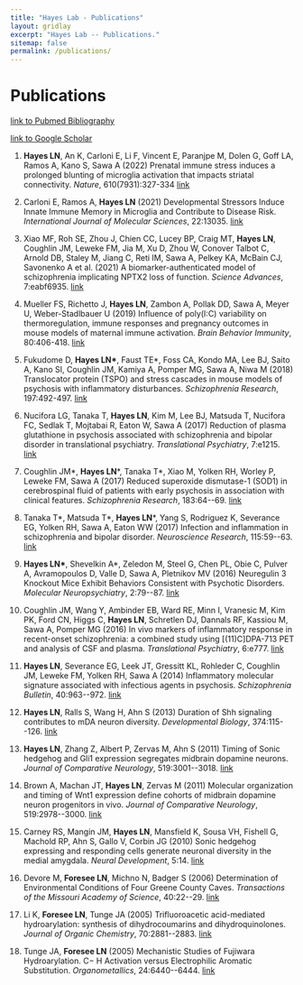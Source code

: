 ```yaml
---
title: "Hayes Lab - Publications"
layout: gridlay
excerpt: "Hayes Lab -- Publications."
sitemap: false
permalink: /publications/
---
```



# Publications

[link to Pubmed Bibliography](https://www.ncbi.nlm.nih.gov/myncbi/lindsay.hayes.1/bibliography/public/)

[link to Google Scholar](https://scholar.google.com/citations?hl=en&view_op=list_works&gmla=AH70aAXHtXP8CmkpG-GLig5B4MzBvK0by1LYxI938UwQ9bMXwoYP-Mm-3H4uKPKaTF3R5UZ-ZP0aKe0LJ0ybcaYHbO5Y&user=xZ4hUFwAAAAJ)

1. **Hayes LN**, An K, Carloni E, Li F, Vincent E, Paranjpe M, Dolen G, Goff LA, Ramos A, Kano S, Sawa A (2022) Prenatal immune stress induces a prolonged blunting of microglia activation that impacts striatal connectivity. *Nature*, 610(7931):327-334 [link](https://www.nature.com/articles/s41586-022-05274-z)

2.  Carloni E, Ramos A, **Hayes LN** (2021) Developmental Stressors Induce Innate Immune Memory in Microglia and Contribute to Disease Risk. *International Journal of Molecular Sciences*, 22:13035. [link](https://www.mdpi.com/1422-0067/22/23/13035)

3.  Xiao MF, Roh SE, Zhou J, Chien CC, Lucey BP, Craig MT, **Hayes LN**, Coughlin JM, Leweke FM, Jia M, Xu D, Zhou W, Conover Talbot C, Arnold DB, Staley M, Jiang C, Reti IM, Sawa A, Pelkey KA, McBain CJ, Savonenko A et al. (2021) A biomarker-authenticated model of schizophrenia implicating NPTX2 loss of function. *Science Advances*, 7:eabf6935. [link](https://www.science.org/doi/10.1126/sciadv.abf6935?url_ver=Z39.88-2003&rfr_id=ori:rid:crossref.org&rfr_dat=cr_pub%20%200pubmed)

4.  Mueller FS, Richetto J, **Hayes LN**, Zambon A, Pollak DD, Sawa A, Meyer U, Weber-Stadlbauer U (2019) Influence of poly(I:C) variability on thermoregulation, immune responses and pregnancy outcomes in mouse models of maternal immune activation. *Brain Behavior Immunity*, 80:406-418. [link](https://www.sciencedirect.com/science/article/pii/S0889159119301217?via%3Dihub)

5.  Fukudome D, **Hayes LN\***, Faust TE\*, Foss CA, Kondo MA, Lee BJ, Saito A, Kano SI, Coughlin JM, Kamiya A, Pomper MG, Sawa A, Niwa M (2018) Translocator protein (TSPO) and stress cascades in mouse models of psychosis with inflammatory disturbances. *Schizophrenia Research*, 197:492-497. [link](https://www.sciencedirect.com/science/article/pii/S0920996418300355?via%3Dihub)

6.  Nucifora LG, Tanaka T, **Hayes LN**, Kim M, Lee BJ, Matsuda T, Nucifora FC, Sedlak T, Mojtabai R, Eaton W, Sawa A (2017) Reduction of plasma glutathione in psychosis associated with schizophrenia and bipolar disorder in translational psychiatry. *Translational Psychiatry*, 7:e1215. [link](https://www.nature.com/articles/tp2017178)

7.  Coughlin JM\*, **Hayes LN**\*, Tanaka T\*, Xiao M, Yolken RH, Worley P, Leweke FM, Sawa A (2017) Reduced superoxide dismutase-1 (SOD1) in cerebrospinal fluid of patients with early psychosis in association with clinical features. *Schizophrenia Research*, 183:64--69. [link](https://www.sciencedirect.com/science/article/pii/S0920996416304923?via%3Dihub)

8.  Tanaka T\*, Matsuda T\*, **Hayes LN**\*, Yang S, Rodriguez K, Severance EG, Yolken RH, Sawa A, Eaton WW (2017) Infection and inflammation in schizophrenia and bipolar disorder. *Neuroscience Research*, 115:59--63. [link](https://www.sciencedirect.com/science/article/pii/S0168010216302462?via%3Dihub)

9.  **Hayes LN\***, Shevelkin A\*, Zeledon M, Steel G, Chen PL, Obie C, Pulver A, Avramopoulos D, Valle D, Sawa A, Pletnikov MV (2016) Neuregulin 3 Knockout Mice Exhibit Behaviors Consistent with Psychotic Disorders. *Molecular Neuropsychiatry*, 2:79--87. [link](https://www.karger.com/Article/FullText/445836)

10. Coughlin JM, Wang Y, Ambinder EB, Ward RE, Minn I, Vranesic M, Kim PK, Ford CN, Higgs C, **Hayes LN**, Schretlen DJ, Dannals RF, Kassiou M, Sawa A, Pomper MG (2016) In vivo markers of inflammatory response in recent-onset schizophrenia: a combined study using [(11)C]DPA-713 PET and analysis of CSF and plasma. *Translational Psychiatry*, 6:e777. [link](https://www.nature.com/articles/tp201640)

11. **Hayes LN**, Severance EG, Leek JT, Gressitt KL, Rohleder C, Coughlin JM, Leweke FM, Yolken RH, Sawa A (2014) Inflammatory molecular signature associated with infectious agents in psychosis. *Schizophrenia Bulletin*, 40:963--972. [link](https://academic.oup.com/schizophreniabulletin/article/40/5/963/2886795)

12. **Hayes LN**, Ralls S, Wang H, Ahn S (2013) Duration of Shh signaling contributes to mDA neuron diversity. *Developmental Biology*, 374:115--126. [link](https://www.sciencedirect.com/science/article/pii/S0012160612006355?via%3Dihub)

13. **Hayes LN**, Zhang Z, Albert P, Zervas M, Ahn S (2011) Timing of Sonic hedgehog and Gli1 expression segregates midbrain dopamine neurons. *Journal of Comparative Neurology*, 519:3001--3018. [link](https://onlinelibrary.wiley.com/doi/10.1002/cne.22711)

14. Brown A, Machan JT, **Hayes LN**, Zervas M (2011) Molecular organization and timing of Wnt1 expression define cohorts of midbrain dopamine neuron progenitors in vivo. *Journal of Comparative Neurology*, 519:2978--3000. [link](https://onlinelibrary.wiley.com/doi/10.1002/cne.22710)

15. Carney RS, Mangin JM, **Hayes LN**, Mansfield K, Sousa VH, Fishell G, Machold RP, Ahn S, Gallo V, Corbin JG (2010) Sonic hedgehog expressing and responding cells generate neuronal diversity in the medial amygdala. *Neural Development*, 5:14. [link](https://neuraldevelopment.biomedcentral.com/articles/10.1186/1749-8104-5-14)

16. Devore M, **Foresee LN**, Michno N, Badger S (2006) Determination of Environmental Conditions of Four Greene County Caves. *Transactions of the Missouri Academy of Science*, 40:22--29. [link](https://www.moacademysci.org/wp-content/uploads/2017/01/Transactions40-2006.pdf)

17. Li K, **Foresee LN**, Tunge JA (2005) Trifluoroacetic acid-mediated hydroarylation: synthesis of dihydrocoumarins and dihydroquinolones. *Journal of Organic Chemistry*, 70:2881--2883. [link](https://pubs.acs.org/doi/10.1021/jo0477650)

18. Tunge JA, **Foresee LN** (2005) Mechanistic Studies of Fujiwara Hydroarylation. C− H Activation versus Electrophilic Aromatic Substitution. *Organometallics*, 24:6440--6444. [link](https://pubs.acs.org/doi/10.1021/om0507225)
